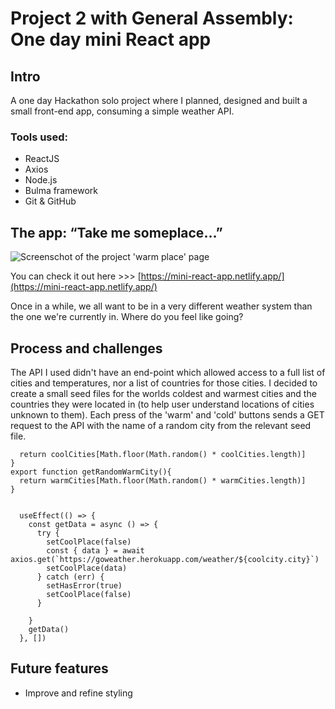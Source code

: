 # Project 2 with General Assembly: One day mini React app
## Intro
A one day Hackathon solo project where I planned, designed and built a small front-end app, consuming a simple weather API.

### Tools used: 
* ReactJS
* Axios
* Node.js 
* Bulma framework
* Git & GitHub

## The app: “Take me someplace…” 

![Screenschot of the project 'warm place' page](https://github.com/daria-kafler/mini-project-react-app/blob/master/images/ProjectScreenshot.png)

You can check it out here >>> [https://mini-react-app.netlify.app/](https://mini-react-app.netlify.app/)

Once in a while, we all want to be in a very different weather system than the one we're currently in. 
Where do you feel like going?

## Process and challenges
The API I used didn't have an end-point which allowed access to a full list of cities and temperatures, nor a list of countries for those cities.
I decided to create a small seed files for the worlds coldest and warmest cities and the countries they were located in (to help user understand locations of cities unknown to them).
Each press of the 'warm' and 'cold' buttons sends a GET request to the API with the name of a random city from the relevant seed file.

```export function getRandomCoolCity(){
  return coolCities[Math.floor(Math.random() * coolCities.length)]
}
export function getRandomWarmCity(){
  return warmCities[Math.floor(Math.random() * warmCities.length)]
}
```

```const coolcity = getRandomCoolCity()

  useEffect(() => {
    const getData = async () => {
      try {
        setCoolPlace(false)
        const { data } = await axios.get(`https://goweather.herokuapp.com/weather/${coolcity.city}`)
        setCoolPlace(data)
      } catch (err) {
        setHasError(true)
        setCoolPlace(false)
      }

    }
    getData()
  }, [])
  ```

## Future features
* Improve and refine styling



